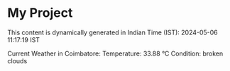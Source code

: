 # My Project

This content is dynamically generated in Indian Time (IST): 2024-05-06 11:17:19 IST


Current Weather in Coimbatore:
Temperature: 33.88 °C
Condition: broken clouds
